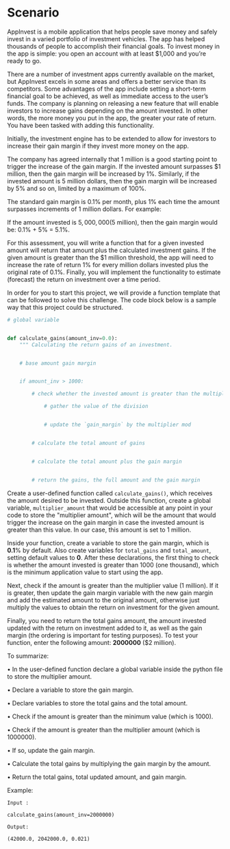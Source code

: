 # Scenario

AppInvest is a mobile application that helps people save money and safely invest in a varied portfolio of investment vehicles. The app has helped thousands of people to accomplish their financial goals. To invest money in the app is simple: you open an account with at least $1,000 and you’re ready to go.

There are a number of investment apps currently available on the market, but AppInvest excels in some areas and offers a better service than its competitors. Some advantages of the app include setting a short-term financial goal to be achieved, as well as immediate access to the user’s funds. The company is planning on releasing a new feature that will enable investors to increase gains depending on the amount invested. In other words, the more money you put in the app, the greater your rate of return. You have been tasked with adding this functionality.

Initially, the investment engine has to be extended to allow for investors to increase their gain margin if they invest more money on the app.

The company has agreed internally that 1 million is a good starting point to trigger the increase of the gain margin. If the invested amount surpasses $1 million, then the gain margin will be increased by 1%. Similarly, if the invested amount is 5 million dollars, then the gain margin will be increased by 5% and so on, limited by a maximum of 100%.

The standard gain margin is 0.1% per month, plus 1% each time the amount surpasses increments of 1 million dollars. For example:

If the amount invested is $5,000,000 ($5 million), then the gain margin would be:
0.1% + 5% = 5.1%.

For this assessment, you will write a function that for a given invested amount will return that amount plus the calculated investment gains. If the given amount is greater than the $1 million threshold, the app will need to increase the rate of return 1% for every million dollars invested plus the original rate of 0.1%. Finally, you will implement the functionality to estimate (forecast) the return on investment over a time period.

In order for you to start this project, we will provide a function template that can be followed to solve this challenge. The code block below is a sample way that this project could be structured.

```python
# global variable


def calculate_gains(amount_inv=0.0):
    """ Calculating the return gains of an investment.


    # base amount gain margin


    if amount_inv > 1000:

        # check whether the invested amount is greater than the multiplier amount

            # gather the value of the division


            # update the `gain_margin` by the multiplier mod


        # calculate the total amount of gains


        # calculate the total amount plus the gain margin


        # return the gains, the full amount and the gain margin
```

Create a user-defined function called `calculate_gains()`, which receives the amount desired to be invested. Outside this function, create a global variable, `multiplier_amount` that would be accessible at any point in your code to store the "multiplier amount", which will be the amount that would trigger the increase on the gain margin in case the invested amount is greater than this value. In our case, this amount is set to 1 million.

Inside your function, create a variable to store the gain margin, which is **0.1**% by default. Also create variables for `total_gains` and `total_amount`, setting default values to **0**. After these declarations, the first thing to check is whether the amount invested is greater than 1000 (one thousand), which is the minimum application value to start using the app.

Next, check if the amount is greater than the multiplier value (1 million). If it is greater, then update the gain margin variable with the new gain margin and add the estimated amount to the original amount, otherwise just multiply the values to obtain the return on investment for the given amount.

Finally, you need to return the total gains amount, the amount invested updated with the return on investment added to it, as well as the gain margin (the ordering is important for testing purposes). To test your function, enter the following amount: **2000000** ($2 million).

To summarize:

• In the user-defined function declare a global variable inside the python file to store the multiplier amount.

• Declare a variable to store the gain margin.

• Declare variables to store the total gains and the total amount.

• Check if the amount is greater than the minimum value (which is 1000).

• Check if the amount is greater than the multiplier amount (which is 1000000).

• If so, update the gain margin.

• Calculate the total gains by multiplying the gain margin by the amount.

• Return the total gains, total updated amount, and gain margin.

Example:

```
Input :

calculate_gains(amount_inv=2000000)
```

```
Output:

(42000.0, 2042000.0, 0.021)

```
